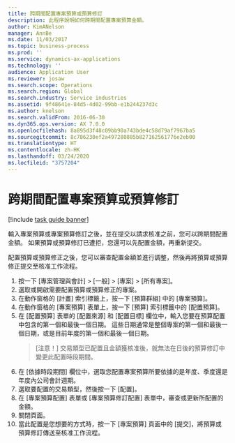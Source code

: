 ```yaml
---
title: 跨期間配置專案預算或預算修訂
description: 此程序說明如何跨期間配置專案預算金額。
author: KimANelson
manager: AnnBe
ms.date: 11/03/2017
ms.topic: business-process
ms.prod: ''
ms.service: dynamics-ax-applications
ms.technology: ''
audience: Application User
ms.reviewer: josaw
ms.search.scope: Operations
ms.search.region: Global
ms.search.industry: Service industries
ms.assetid: 9f48641e-84d5-4d02-99bb-e1b244237d3c
ms.author: knelson
ms.search.validFrom: 2016-06-30
ms.dyn365.ops.version: AX 7.0.0
ms.openlocfilehash: 8a895d3f48c09bb90a743bde4c58d79af7967ba5
ms.sourcegitcommit: 8c786230ef2a497280885b827162561776e2eb00
ms.translationtype: HT
ms.contentlocale: zh-HK
ms.lasthandoff: 03/24/2020
ms.locfileid: "3757204"
---
```

# <a name="allocate-a-project-budget-or-budget-revision-across-periods"></a>跨期間配置專案預算或預算修訂

[!include [task guide banner](../../includes/task-guide-banner.md)]

輸入專案預算或專案預算修訂之後，並在提交以請求核准之前，您可以跨期間配置金額。 如果預算或預算修訂已遭拒，您還可以先配置金額，再重新提交。 

配置預算或預算修正之後，您可以審查配置金額並進行調整，然後再將預算或預算修正提交至核准工作流程。 

1. 按一下 [專案管理與會計] > [一般] > [專案] > [所有專案]。 
2. 選取或開啟需要配置預算或預算修正的專案。 
3. 在動作窗格的 [計畫] 索引標籤上，按一下 [預算群組] 中的 [專案預算]。 
4. 在動作窗格的 [專案預算] 表單上，按一下 [預算] 索引標籤中的 [配置預算]。 
5. 在 [配置預算] 表單的 [配置來源] 和 [配置目標] 欄位中，輸入您要在預算配置中包含的第一個和最後一個日期。 這些日期通常是整個專案的第一個和最後一個日期，或是目前年度的第一個和最後一個日期。  
   > [注意！] 交易類型已配置且金額獲核准後，就無法在日後的預算修訂中變更此配置時段期間。 
6. 在 [依據時段期間] 欄位中，選取您配置專案預算所要依據的是年度、季度還是年度內公司會計週期。
7. 選取要配置的交易類型，然後按一下 [配置]。 
8. 在 [專案預算配置] 表單或 [專案預算修訂配置] 表單中，審查或更新所配置的金額。 
9. 關閉頁面。
10. 當此配置是您想要的方式時，按一下 [專案預算] 頁面中的 [提交]，將預算或預算修訂傳送至核准工作流程。  


